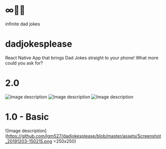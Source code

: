 # ∞👨💬
infinite dad jokes

# dadjokesplease
React Native App that brings Dad Jokes straight to your phone!
What more could you ask for?

# 2.0

![Image description](link-to-image)
![Image description](link-to-image)
![Image description](link-to-image)

# 1.0 - Basic

![Image description](https://github.com/lgm527/dadjokesplease/blob/master/assets/Screenshot_20191203-150215.png  =250x250)
